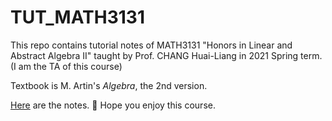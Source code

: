 # TUT_MATH3131

This repo contains tutorial notes of MATH3131 "Honors in Linear and Abstract Algebra II" taught by Prof. CHANG Huai-Liang in 2021 Spring term. (I am the TA of this course)

Textbook is M. Artin's *Algebra*, the 2nd version.

[Here](https://github.com/Catta-pilosa/TUT_MATH3131/blob/main/notes/content.md) are the notes. 🎲 Hope you enjoy this course.
